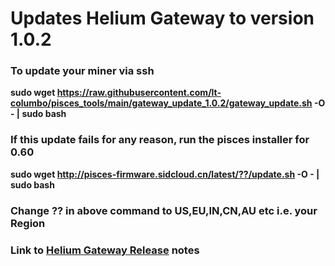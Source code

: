 # Updates Helium Gateway to version 1.0.2

### To update your miner via ssh

**sudo wget https://raw.githubusercontent.com/lt-columbo/pisces_tools/main/gateway_update_1.0.2/gateway_update.sh -O - | sudo bash**

### If this update fails for any reason, run the pisces installer for 0.60

**sudo wget http://pisces-firmware.sidcloud.cn/latest/??/update.sh -O - | sudo bash**

### Change ?? in above command to US,EU,IN,CN,AU etc i.e. your Region

### Link to [Helium Gateway Release](https://github.com/helium/gateway-rs/releases/tag/v1.0.2) notes


